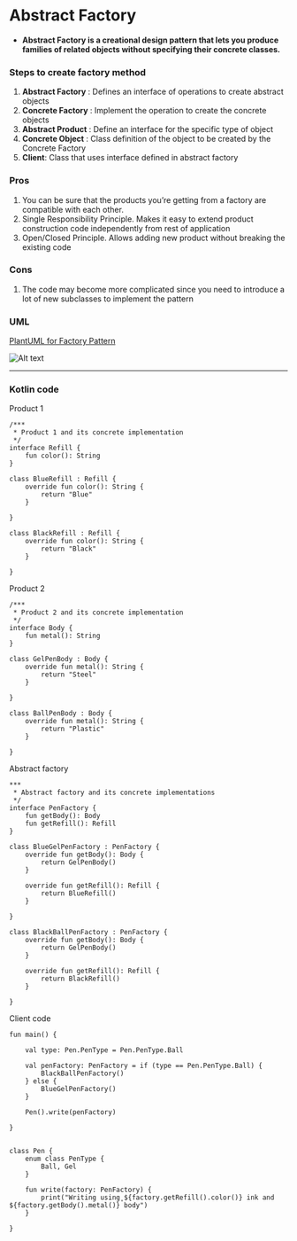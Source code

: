 # Abstract Factory

- **Abstract Factory is a creational design pattern that lets you produce families of related objects without specifying their concrete classes.**




### Steps to create factory method 

1. **Abstract Factory** : Defines an interface of operations to create abstract objects
2. **Concrete Factory** : Implement the operation to create the concrete objects
3. **Abstract Product** : Define an interface for the specific type of object
4. **Concrete Object**  : Class definition of the object to be created by the Concrete Factory
5. **Client**: Class that uses interface defined in abstract factory


### Pros
1. You can be sure that the products you’re getting from a factory are compatible with each other. 
2. Single Responsibility Principle. Makes it easy to extend product construction code independently from rest of application
3. Open/Closed Principle. Allows adding new product without breaking the existing code

### Cons
1. The code may become more complicated since you need to introduce a lot of new subclasses to implement the pattern


### UML

[PlantUML for Factory Pattern](http://www.plantuml.com/plantuml/uml/fPCnJyCm48Lt_mgFC7Y8HrHPjIinzoyOzqeZ1GUThmEY_7SCf2Qnhn4IOr_VU_VT9TacyaZdbq7inXWG2FOu7iw1N2ULkXXv_IaVP1zFW3qbKRJDHIbP1_NSMceVVQ0HtwPM-vG8ipAfyqJzrsB6978Z2e1Tabk6tBBaTbdBiGzm9CNitENa3i4J9Fdweyai6gO2--SJrs6vZYoQXaFVvj1CHnPDKx72mNNOhmuX-aY0Hnz0_XvoKqHZtiKrOU_knKTEXC6drAxQ67cVRdmpXlebQb32znBxagyKnqmkp-b_SVtdU7DHT-kYRksYhckCl4_NlYt4G_xyFm40)

![Alt text](http://www.plantuml.com/plantuml/png/fPCnJyCm48Lt_mgFC7Y8HrHPjIinzoyOzqeZ1GUThmEY_7SCf2Qnhn4IOr_VU_VT9TacyaZdbq7inXWG2FOu7iw1N2ULkXXv_IaVP1zFW3qbKRJDHIbP1_NSMceVVQ0HtwPM-vG8ipAfyqJzrsB6978Z2e1Tabk6tBBaTbdBiGzm9CNitENa3i4J9Fdweyai6gO2--SJrs6vZYoQXaFVvj1CHnPDKx72mNNOhmuX-aY0Hnz0_XvoKqHZtiKrOU_knKTEXC6drAxQ67cVRdmpXlebQb32znBxagyKnqmkp-b_SVtdU7DHT-kYRksYhckCl4_NlYt4G_xyFm40 "a title")

---

### Kotlin code

Product 1
```agsl
/***
 * Product 1 and its concrete implementation
 */
interface Refill {
    fun color(): String
}

class BlueRefill : Refill {
    override fun color(): String {
        return "Blue"
    }

}

class BlackRefill : Refill {
    override fun color(): String {
        return "Black"
    }

}
```

Product 2

```agsl
/***
 * Product 2 and its concrete implementation
 */
interface Body {
    fun metal(): String
}

class GelPenBody : Body {
    override fun metal(): String {
        return "Steel"
    }

}

class BallPenBody : Body {
    override fun metal(): String {
        return "Plastic"
    }

}
```

Abstract factory
```agsl
***
 * Abstract factory and its concrete implementations
 */
interface PenFactory {
    fun getBody(): Body
    fun getRefill(): Refill
}

class BlueGelPenFactory : PenFactory {
    override fun getBody(): Body {
        return GelPenBody()
    }

    override fun getRefill(): Refill {
        return BlueRefill()
    }

}

class BlackBallPenFactory : PenFactory {
    override fun getBody(): Body {
        return GelPenBody()
    }

    override fun getRefill(): Refill {
        return BlackRefill()
    }

}
```
Client code

```agsl
fun main() {

    val type: Pen.PenType = Pen.PenType.Ball

    val penFactory: PenFactory = if (type == Pen.PenType.Ball) {
        BlackBallPenFactory()
    } else {
        BlueGelPenFactory()
    }

    Pen().write(penFactory)

}


class Pen {
    enum class PenType {
        Ball, Gel
    }

    fun write(factory: PenFactory) {
        print("Writing using˳${factory.getRefill().color()} ink and ${factory.getBody().metal()} body")
    }

}
```
